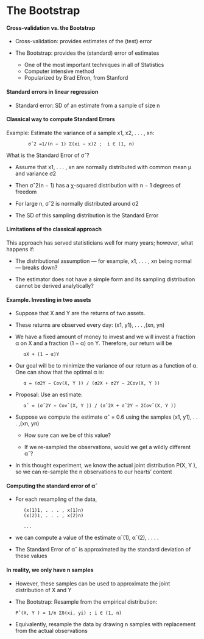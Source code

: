 # The Bootstrap


 
   #### Cross-validation vs. the Bootstrap
   
   * Cross-validation: provides estimates of the (test) error
   
   * The Bootstrap: provides the (standard) error of estimates
        
        * One of the most important techniques in all of Statistics
        * Computer intensive method
        * Popularized by Brad Efron, from Stanford
        
   #### Standard errors in linear regression
   
   * Standard error: SD of an estimate from a sample of size n
   
   #### Classical way to compute Standard Errors
   
   Example: Estimate the variance of a sample x1, x2, . . . , xn:
   
            σˆ2 =1/(n − 1) Σ(xi − x)2 ;  i ∈ (1, n)
            
   What is the Standard Error of σˆ?
   
   * Assume that x1, . . . , xn are normally distributed with common mean µ and variance σ2
   
   * Then σˆ2(n − 1) has a χ-squared distribution with n − 1 degrees of freedom
   
   * For large n, σˆ2 is normally distributed around σ2
   
   * The SD of this sampling distribution is the Standard Error
   
   #### Limitations of the classical approach
   
   This approach has served statisticians well for many years; however, what happens if:
   
   * The distributional assumption — for example, x1, . . . , xn being normal — breaks down?
   
   * The estimator does not have a simple form and its sampling distribution cannot be derived analytically?
   
   #### Example. Investing in two assets
   
   * Suppose that X and Y are the returns of two assets.
   
   * These returns are observed every day: (x1, y1), . . . ,(xn, yn)
   
   * We have a fixed amount of money to invest and we will invest a fraction α on X and a fraction (1 − α) on Y. Therefore, our return will be
   
            αX + (1 − α)Y
            
   * Our goal will be to minimize the variance of our return as a function of α. One can show that the optimal α is:
        
            α = (σ2Y − Cov(X, Y )) / (σ2X + σ2Y − 2Cov(X, Y ))      
            
   * Proposal: Use an estimate:
   
            αˆ = (σˆ2Y − Covˆ(X, Y )) / (σˆ2X + σˆ2Y − 2Covˆ(X, Y ))
            
   * Suppose we compute the estimate αˆ = 0.6 using the samples (x1, y1), . . . ,(xn, yn)
   
        * How sure can we be of this value?
        
        * If we re-sampled the observations, would we get a wildly different αˆ?
   
   * In this thought experiment, we know the actual joint distribution P(X, Y ), so we can re-sample the n observations to our hearts’ content
   
   #### Computing the standard error of αˆ
   
   * For each resampling of the data,
        
            (x(1)1, . . . , x(1)n)
            (x(2)1, . . . , x(2)n) 
            
            ...
            
   * we can compute a value of the estimate αˆ(1), αˆ(2), . . . .
   
   * The Standard Error of αˆ is approximated by the standard deviation of these values
   
   #### In reality, we only have n samples
   
   * However, these samples can be used to approximate the joint distribution of X and Y
   
   * The Bootstrap: Resample from the empirical distribution:
   
         Pˆ(X, Y ) = 1/n Σδ(xi, yi) ; i ∈ (1, n)
         
   * Equivalently, resample the data by drawing n samples with replacement from the actual observations      
   